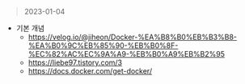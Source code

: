 > 2023-01-04
- 기본 개념
  - https://velog.io/@jiheon/Docker-%EA%B8%B0%EB%B3%B8-%EA%B0%9C%EB%85%90-%EB%B0%8F-%EC%82%AC%EC%9A%A9-%EB%B0%A9%EB%B2%95
  - https://liebe97.tistory.com/3
  - https://docs.docker.com/get-docker/